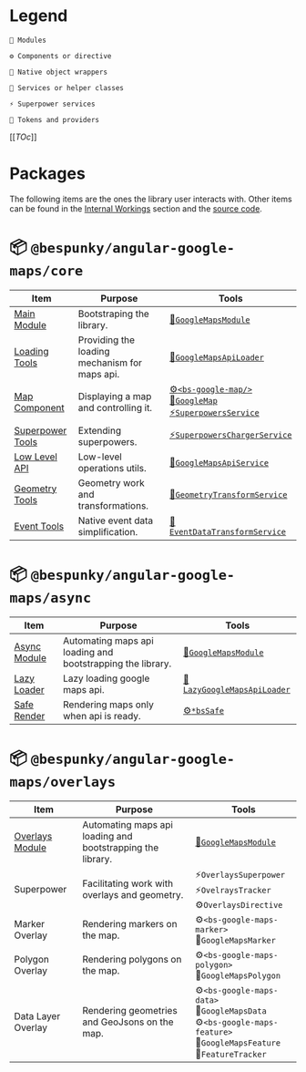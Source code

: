 # Legend

    🧩 Modules

    ⚙ Components or directive

    🧬 Native object wrappers

    💉 Services or helper classes

    ⚡ Superpower services

    🎫 Tokens and providers
</div>

[[_TOc_]]
# Packages
The following items are the ones the library user interacts with. Other items can be found in the [Internal Workings](/Internal-Workings) section and the [source code](https://dev.azure.com/BeSpunky/Libraries/_git/angular-google-maps).

# 📦 `@bespunky/angular-google-maps/core`
| Item                                                            | Purpose                                       | Tools                                                                                                              |
|-----------------------------------------------------------------|-----------------------------------------------|--------------------------------------------------------------------------------------------------------------------|
| [Main Module](/Getting-Started/Manually-Loading)                | Bootstraping the library.                     | [🧩`GoogleMapsModule`](/Getting-Started/Manually-Loading)                                                         |
| [Loading Tools](/Getting-Started/Providing-A-Loader)            | Providing the loading mechanism for maps api. | [🎫`GoogleMapsApiLoader`](/Getting-Started/Providing-A-Loader)                                                    |
| [Map Component](/The-Map)                                       | Displaying a map and controlling it.          | [⚙`<bs-google-map/>`](/The-Map)<br/>[🧬`GoogleMap`](/The-Map)<br/>[⚡`SuperpowersService`](/The-Map/Superpowers) |
| [Superpower Tools](/The-Map/Superpowers#Extending-Superpowers)  | Extending superpowers.                        | [⚡`SuperpowersChargerService`](/The-Map/Superpowers#Extending-Superpowers)                                       |
| [Low Level API](/Injectable-Services#GoogleMapsApiService)      | Low-level operations utils.                   | [💉`GoogleMapsApiService`](/Injectable-Services#GoogleMapsApiService)                                             |
| [Geometry Tools](/Injectable-Services#GeometryTransformService) | Geometry work and transformations.            | [💉`GeometryTransformService`](/Injectable-Services#GeometryTransformService)                                     |
| [Event Tools](/Injectable-Services#EventDataTransformService)   | Native event data simplification.             | [💉`EventDataTransformService`](/Injectable-Services#EventDataTransformService)                                   |

# 📦 `@bespunky/angular-google-maps/async`

| Item                                                | Purpose                                                    | Tools                                                               |
|-----------------------------------------------------|------------------------------------------------------------|---------------------------------------------------------------------|
| [Async Module](/Getting-Started/Auto-Async-Loading) | Automating maps api loading and bootstrapping the library. | [🧩`GoogleMapsModule`](/Getting-Started/Auto-Async-Loading)        |
| [Lazy Loader](/Getting-Started/Auto-Async-Loading)  | Lazy loading google maps api.                              | [💉`LazyGoogleMapsApiLoader`](/Getting-Started/Auto-Async-Loading) |
| [Safe Render](/The-Map/*bsSafe)                     | Rendering maps only when api is ready.                     | [⚙`*bsSafe`](/The-Map/*bsSafe)                                     |

# 📦 `@bespunky/angular-google-maps/overlays`
| Item                                    | Purpose                                                    | Tools                                                                                                                               |
|-----------------------------------------|------------------------------------------------------------|-------------------------------------------------------------------------------------------------------------------------------------|
| [Overlays Module](/Overlays-Superpower) | Automating maps api loading and bootstrapping the library. | [🧩`GoogleMapsModule`](/Overlays-Superpower)                                                                                       |
| Superpower                              | Facilitating work with overlays and geometry.              | ⚡`OverlaysSuperpower`<br/>⚡`OvelraysTracker`<br/>⚙`OverlaysDirective`                                                           |
| Marker Overlay                          | Rendering markers on the map.                              | ⚙`<bs-google-maps-marker>`<br/>🧬`GoogleMapsMarker`<br/>                                                                          |
| Polygon Overlay                         | Rendering polygons on the map.                             | ⚙`<bs-google-maps-polygon>`<br/>🧬`GoogleMapsPolygon`<br/>                                                                        |
| Data Layer Overlay                      | Rendering geometries and GeoJsons on the map.              | ⚙`<bs-google-maps-data>`<br/>🧬`GoogleMapsData`<br/>⚙`<bs-google-maps-feature>`<br/>🧬`GoogleMapsFeature`<br/>💉`FeatureTracker` |
